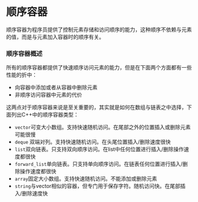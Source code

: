 # 顺序容器

顺序容器为程序员提供了控制元素存储和访问顺序的能力，这种顺序不依赖与元素的值，而是与元素加入容器时的顺序有关。

### 顺序容器概述

所有的顺序容器都提供了快速顺序访问元素的能力，但是在下面两个方面都有一些性能的折中：

- 向容器中添加或者从容器中删除元素
- 非顺序访问容器中元素的代价

这两点对于顺序容器来说是至关重要的，其实就是如何在数组与链表之中选择，下面列出C++中的顺序容器类型：

- `vector`可变大小数组。支持快速随机访问。在尾部之外的位置插入或删除元素可能很慢
- `deque` 双端对列。支持快速随机访问。在头尾位置插入/删除速度很快
- `list`双向链表。只支持双向顺序访问。在list中任何位置进行插入/删除操作速度都很快
- `forward_list`单向链表。只支持单向顺序访问。在链表任何位置进行插入/删除操作速度都很快
- `array`固定大小数组。支持快速随机访问。不能添加或删除元素
- `string`与vector相似的容器，但专门用于保存字符。随机访问快。在尾部插入/删除速度快
